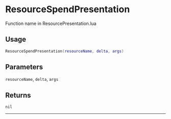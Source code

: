 # ResourceSpendPresentation
Function name in ResourcePresentation.lua
## Usage
```lua
ResourceSpendPresentation(resourceName, delta, args)
```
## Parameters
`resourceName`, `delta`, `args`
## Returns
`nil`

---